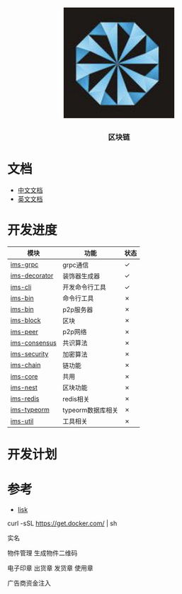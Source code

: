 <h1 align="center">
  <a href="libp2p.io"><img width="250" src="https://github.com/iwe7/nestchain/blob/master/static/logo/logo.png" /></a>
</h1>
<h3 align="center">区块链</h3>

# 文档

- [中文文档](./docs/cn/README.md)
- [英文文档](./docs/en/README.md)

# 开发进度

| 模块                                                  | 功能           | 状态 |
|-----------------------------------------------------|--------------|----|
| [ims-grpc](./packages/ims-grpc)                     | grpc通信       | ✓  |
| [ims-decorator](./packages/ims-decorator)           | 装饰器生成器       | ✓  |
| [ims-cli](./packages/ims-cli)                       | 开发命令行工具      | ✓  |
| [ims-bin](./packages/ims-bin)                       | 命令行工具        | ✗  |
| [ims-bin](./packages/ims-p2p)                       | p2p服务器        | ✗  |
| [ims-block](./packages/ims-block/README.md)         | 区块           | ✗  |
| [ims-peer](./packages/ims-peer/README.md)           | p2p网络        | ✗  |
| [ims-consensus](./packages/ims-consensus/README.md) | 共识算法         | ✗  |
| [ims-security](./packages/ims-security/README.md)   | 加密算法         | ✗  |
| [ims-chain](./packages/ims-chain/README.md)         | 链功能          | ✗  |
| [ims-core](./packages/ims-core/README.md)           | 共用           | ✗  |
| [ims-nest](./packages/ims-nest/README.md)           | 区块功能         | ✗  |
| [ims-redis](./packages/ims-redis/README.md)         | redis相关      | ✗  |
| [ims-typeorm](./packages/ims-typeorm/README.md)     | typeorm数据库相关 | ✗  |
| [ims-util](./packages/ims-util/README.md)           | 工具相关         | ✗  |

# 开发计划


# 参考
- [lisk](https://github.com/LiskHQ/lisk)


curl -sSL https://get.docker.com/ | sh

实名

物件管理
生成物件二维码

电子印章
出货章 发货章 使用章

广告商资金注入
